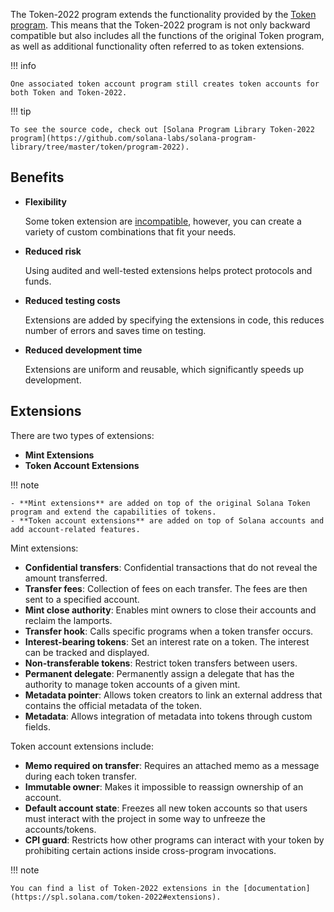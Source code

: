 The Token-2022 program extends the functionality provided by the [Token program](./token-program.md). This means that the Token-2022 program is not only backward compatible but also includes all the functions of the original Token program, as well as additional functionality often referred to as token extensions.

!!! info

    One associated token account program still creates token accounts for both Token and Token-2022.

!!! tip

    To see the source code, check out [Solana Program Library Token-2022 program](https://github.com/solana-labs/solana-program-library/tree/master/token/program-2022).

<h2>Benefits</h2>

- **Flexibility**

    Some token extension are [incompatible](https://solana.com/developers/guides/token-extensions/getting-started#what-extensions-are-compatible-with-each-other), however, you can create a variety of custom combinations that fit your needs.

- **Reduced risk**

    Using audited and well-tested extensions helps protect protocols and funds.

- **Reduced testing costs**

    Extensions are added by specifying the extensions in code, this reduces number of errors and saves time on testing.

- **Reduced development time**

    Extensions are uniform and reusable, which significantly speeds up development.


<h2>Extensions</h2>

There are two types of extensions:

- **Mint Extensions**
- **Token Account Extensions**

!!! note

    - **Mint extensions** are added on top of the original Solana Token program and extend the capabilities of tokens.
    - **Token account extensions** are added on top of Solana accounts and add account-related features.

Mint extensions:

- **Confidential transfers**: Confidential transactions that do not reveal the amount transferred.
- **Transfer fees**: Collection of fees on each transfer. The fees are then sent to a specified account.
- **Mint close authority**: Enables mint owners to close their accounts and reclaim the lamports.
- **Transfer hook**: Calls specific programs when a token transfer occurs.
- **Interest-bearing tokens**: Set an interest rate on a token. The interest can be tracked and displayed.
- **Non-transferable tokens**:  Restrict token transfers between users.
- **Permanent delegate**: Permanently assign a delegate that has the authority to manage token accounts of a given mint.
- **Metadata pointer**: Allows token creators to link an external address that contains the official metadata of the token.
- **Metadata**:  Allows integration of metadata into tokens through custom fields.

Token account extensions include:

- **Memo required on transfer**: Requires an attached memo as a message during each token transfer.
- **Immutable owner**: Makes it impossible to reassign ownership of an account.
- **Default account state**: Freezes all new token accounts so that users must interact with the project in some way to unfreeze the accounts/tokens.
- **CPI guard**: Restricts how other programs can interact with your token by prohibiting certain actions inside cross-program invocations.

!!! note

    You can find a list of Token-2022 extensions in the [documentation](https://spl.solana.com/token-2022#extensions).

